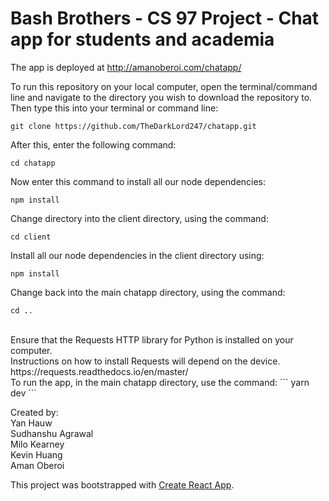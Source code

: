 # Bash Brothers - CS 97 Project - Chat app for students and academia

The app is deployed at http://amanoberoi.com/chatapp/

To run this repository on your local computer, open the terminal/command line and navigate to the directory you wish to download the repository to.
Then type this into your terminal or command line:
```
git clone https://github.com/TheDarkLord247/chatapp.git
```

After this, enter the following command:
```
cd chatapp
```

Now enter this command to install all our node dependencies:
```
npm install
```

Change directory into the client directory, using the command:
```
cd client
```

Install all our node dependencies in the client directory using:
```
npm install
```

Change back into the main chatapp directory, using the command:
```
cd ..
```
<br />
Ensure that the Requests HTTP library for Python is installed on your computer.<br />
Instructions on how to install Requests will depend on the device.<br />
https://requests.readthedocs.io/en/master/

<br />
To run the app, in the main chatapp directory, use the command:
```
yarn dev
```
<br />

Created by:  
Yan Hauw  
Sudhanshu Agrawal  
Milo Kearney  
Kevin Huang  
Aman Oberoi  

This project was bootstrapped with [Create React App](https://github.com/facebook/create-react-app).
